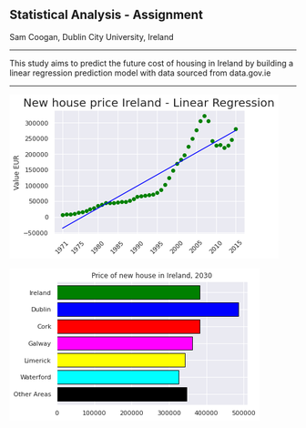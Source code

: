## Statistical Analysis - Assignment

Sam Coogan, Dublin City University, Ireland <br>

---

This study aims to predict the future cost of housing in Ireland by building a linear regression prediction model with data sourced from data.gov.ie <br>

---

![house cost linear regression](/res/new_house_linear_regression.png)

![house prices 2030](/res/house_prices_2030.png)
